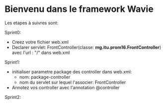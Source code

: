 # Bienvenu dans le framework Wavie

Les etapes à suivres sont:

Sprint0:
- Creez votre fichier web.xml
- Declarer servlet: FrontController(classe: **mg.itu.prom16.FrontController**) avec l'url : "/" dans web.xml

Sprint1:
- initialiser parametre package des controller dans web.xml:
    - nom: package-controller
    - nom du servlet sur lequel l'associer: FrontController
- Annotez vos controller avec l'annotation @controller

Sprint2:
